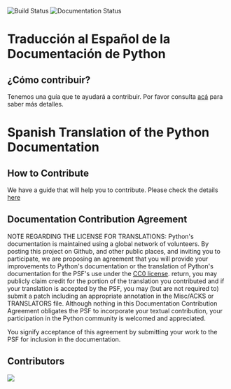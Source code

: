 ![Build Status](https://github.com/python/python-docs-es/actions/workflows/main.yml/badge.svg?branch=3.11 "Build Status")
![Documentation Status](https://readthedocs.org/projects/python-docs-es/badge/?version=3.11 "Documentation Status")


# Traducción al Español de la Documentación de Python

## ¿Cómo contribuir?

Tenemos una guía que te ayudará a contribuir. Por favor
consulta [acá](https://python-docs-es.readthedocs.io/page/CONTRIBUTING.html)
para saber más detalles.


# Spanish Translation of the Python Documentation

## How to Contribute

We have a guide that will help you to contribute. Please check the details
[here](https://python-docs-es.readthedocs.io/page/CONTRIBUTING.html)


## Documentation Contribution Agreement

NOTE REGARDING THE LICENSE FOR TRANSLATIONS: Python's documentation is
maintained using a global network of volunteers. By posting this project on
Github, and other public places, and inviting you to participate, we are
proposing an agreement that you will provide your improvements to Python's
documentation or the translation of Python's documentation for the PSF's use
under the [CC0
license](https://creativecommons.org/publicdomain/zero/1.0/legalcode).  return,
you may publicly claim credit for the portion of the translation you
contributed and if your translation is accepted by the PSF, you may (but are
not required to) submit a patch including an appropriate annotation in the
Misc/ACKS or TRANSLATORS file. Although nothing in this Documentation
Contribution Agreement obligates the PSF to incorporate your textual
contribution, your participation in the Python community is welcomed and
appreciated.

You signify acceptance of this agreement by submitting your work to
the PSF for inclusion in the documentation.

## Contributors

<a href="https://github.com/python/python-docs-es/graphs/contributors">
  <img src="https://contrib.rocks/image?repo=python/python-docs-es" />
</a>
